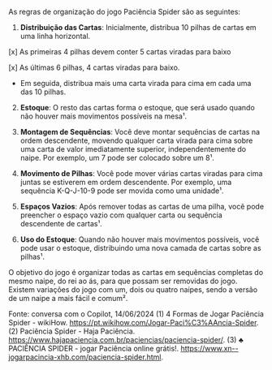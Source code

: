As regras de organização do jogo Paciência Spider são as seguintes:

1. **Distribuição das Cartas**: Inicialmente, distribua 10 pilhas de cartas em uma linha horizontal. 

[x] As primeiras 4 pilhas devem conter 5 cartas viradas para baixo 

[x] As últimas 6 pilhas, 4 cartas viradas para baixo. 

- Em seguida, distribua mais uma carta virada para cima em cada uma das 10 pilhas.

2. **Estoque**: O resto das cartas forma o estoque, que será usado quando não houver mais movimentos possíveis na mesa¹.

3. **Montagem de Sequências**: Você deve montar sequências de cartas na ordem descendente, movendo qualquer carta virada para cima sobre uma carta de valor imediatamente superior, independentemente do naipe. Por exemplo, um 7 pode ser colocado sobre um 8¹.

4. **Movimento de Pilhas**: Você pode mover várias cartas viradas para cima juntas se estiverem em ordem descendente. Por exemplo, uma sequência K-Q-J-10-9 pode ser movida como uma unidade¹.

5. **Espaços Vazios**: Após remover todas as cartas de uma pilha, você pode preencher o espaço vazio com qualquer carta ou sequência descendente de cartas¹.

6. **Uso do Estoque**: Quando não houver mais movimentos possíveis, você pode usar o estoque, distribuindo uma nova camada de cartas sobre as pilhas¹.

O objetivo do jogo é organizar todas as cartas em sequências completas do mesmo naipe, do rei ao ás, para que possam ser removidas do jogo. Existem variações do jogo com um, dois ou quatro naipes, sendo a versão de um naipe a mais fácil e comum².

Fonte: conversa com o Copilot, 14/06/2024
(1) 4 Formas de Jogar Paciência Spider - wikiHow. https://pt.wikihow.com/Jogar-Paci%C3%AAncia-Spider.
(2) Paciência Spider - Haja Paciência. https://www.hajapaciencia.com.br/paciencias/paciencia-spider/.
(3) ♣ PACIÊNCIA SPIDER - jogar Paciência online grátis!. https://www.xn--jogarpacincia-xhb.com/paciencia-spider.html.